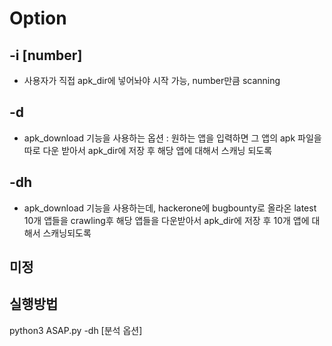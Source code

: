 # Option

## -i [number]

- 사용자가 직접 apk_dir에 넣어놔야 시작 가능, number만큼 scanning

## -d

- apk_download 기능을 사용하는 옵션 : 원하는 앱을 입력하면 그 앱의 apk 파일을 따로 다운 받아서 apk_dir에 저장 후 해당 앱에 대해서 스캐닝 되도록

## -dh

- apk_download 기능을 사용하는데, hackerone에 bugbounty로 올라온 latest 10개 앱들을 crawling후 해당 앱들을 다운받아서 apk_dir에 저장 후 10개 앱에 대해서 스캐닝되도록

## 미정

## 실행방법

python3 ASAP.py -dh [분석 옵션]
